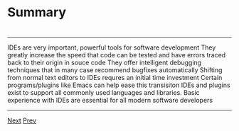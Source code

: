# Summary
# 
***
IDEs are very important, powerful tools for software development
  They greatly increase the speed that code can be tested and have errors traced back to their origin in souce code 	  They offer intelligent debugging techniques that in many case recommend bugfixes automatically
Shifting from normal text editors to IDEs requres an initial time investment
  Certain programs/plugins like Emacs can help ease this transisiton
IDEs and plugins exist to support all commonly used languages and libraries. Basic experience with IDEs are essential for all modern software developers

***
 
[Next](https://github.com/AustinCerny/CSCI582_Presentation2_IDEs/blob/master/slide21.md)
[Prev](https://github.com/AustinCerny/CSCI582_Presentation2_IDEs/blob/master/slide19.md)
